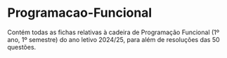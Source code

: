 # Programacao-Funcional

Contém todas as fichas relativas à cadeira de Programação Funcional (1º ano, 1º semestre) do ano letivo 2024/25, para além de resoluções das 50 questões.
